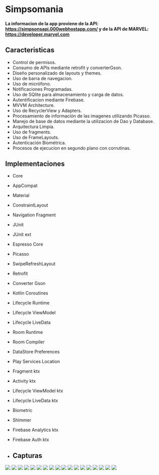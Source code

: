 # Simpsomania 
#### La informacion de la app proviene de la API: https://simpsonsapi.000webhostapp.com/ y de la API de MARVEL: https://developer.marvel.com
## Caracteristicas 
* Control de permisos.
* Consumo de APIs mediante retrofit y converterGson.
* Diseño personalizado de layouts y themes.
* Uso de barra de navegacion.
* Uso de micrófono.
* Notificaciones Programadas.
* Uso de SQlite para almacenamiento y carga de datos.
* Autentificacion mediante Firebase.
* MVVM Architecture.
* Uso de RecyclerView y Adapters.
* Procesamiento de información de las imagenes utilizando Picasso.
* Manejo de base de datos mediante la utilizacion de Dao y Database.
* Arquitectura Limpia.
* Uso de fragments.
* Uso de FrameLayouts.
* Autenticación Biométrica.
* Procesos de ejecucion en segundo plano con corrutinas.

  
## Implementaciones
* Core
* AppCompat
* Material
* ConstraintLayout
* Navigation Fragment
* JUnit
* JUnit ext
* Espresso Core
* Picasso
* SwipeRefreshLayout
* Retrofit
* Converter Gson
* Kotlin Coroutines
* Lifecycle Runtime
* Lifecycle ViewModel
* Lifecycle LiveData
* Room Runtime
* Room Compiler
* DataStore Preferences
* Play Services Location
* Fragment ktx
* Activity ktx
* Lifecycle ViewModel ktx
* Lifecycle LiveData ktx
* Biometric
* Shimmer
* Firebase Analytics ktx          
* Firebase Auth ktx

* ## Capturas

![](https://github.com/XaviPaez/Dispositivos_Moviles_Clases_xp/blob/main/API%20Marvel.jpeg)
![](https://github.com/XaviPaez/Dispositivos_Moviles_Clases_xp/blob/main/API%20Simpsons.jpeg)
![](https://github.com/XaviPaez/Dispositivos_Moviles_Clases_xp/blob/main/APIS.jpeg)
![](https://github.com/XaviPaez/Dispositivos_Moviles_Clases_xp/blob/main/Buscar%20en%20API.jpeg)
![](https://github.com/XaviPaez/Dispositivos_Moviles_Clases_xp/blob/main/Camara.jpeg)
![](https://github.com/XaviPaez/Dispositivos_Moviles_Clases_xp/blob/main/Details%20Marvel.jpeg)
![](https://github.com/XaviPaez/Dispositivos_Moviles_Clases_xp/blob/main/Details%20Simpsons%20Fav.jpeg)
![](https://github.com/XaviPaez/Dispositivos_Moviles_Clases_xp/blob/main/Funcionalidad%20Camara.jpeg)
![](https://github.com/XaviPaez/Dispositivos_Moviles_Clases_xp/blob/main/Funcionalidad%20Microfono.jpeg)
![](https://github.com/XaviPaez/Dispositivos_Moviles_Clases_xp/blob/main/Huela%20Biometrica%20shimmer.jpeg)
![](https://github.com/XaviPaez/Dispositivos_Moviles_Clases_xp/blob/main/Huella%20dactilar.jpeg)
![](https://github.com/XaviPaez/Dispositivos_Moviles_Clases_xp/blob/main/Inicio%20Sesion.jpeg)
![](https://github.com/XaviPaez/Dispositivos_Moviles_Clases_xp/blob/main/Menu.jpeg)
![](https://github.com/XaviPaez/Dispositivos_Moviles_Clases_xp/blob/main/Microfono.jpeg)
![](https://github.com/XaviPaez/Dispositivos_Moviles_Clases_xp/blob/main/Notificacion.jpeg)
![](https://github.com/XaviPaez/Dispositivos_Moviles_Clases_xp/blob/main/Notificaciones.jpeg)
![](https://github.com/XaviPaez/Dispositivos_Moviles_Clases_xp/blob/main/Permisos%20Microfono.jpeg)
![](https://github.com/XaviPaez/Dispositivos_Moviles_Clases_xp/blob/main/Registro.jpeg)


